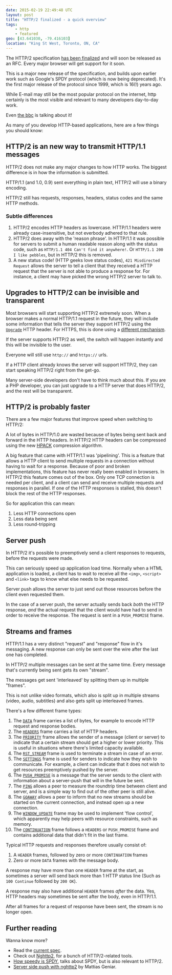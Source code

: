 ```yaml
---
date: 2015-02-19 22:49:48 UTC
layout: post
title: "HTTP/2 finalized - a quick overview"
tags:
    - http
    - featured
geo: [43.641030, -79.416103]
location: "King St West, Toronto, ON, CA"
---
```


The HTTP/2 specification [has been finalized][1] and will soon be released as
an RFC. Every major browser will get support for it soon.

This is a major new release of the specification, and builds upon earlier work
such as Google's SPDY protocol (which is now being deprecated). It's the first
major release of the protocol since 1999, which is 16(!) years ago.

While E-mail may still be the most popular protocol on the internet, http
certainly is the most visible and relevant to many developers day-to-day work.

Even [the bbc][19] is talking about it!

As many of you develop HTTP-based applications, here are a few things you
should know:


HTTP/2 is an new way to transmit HTTP/1.1 messages
--------------------------------------------------

HTTP/2 does not make any major changes to how HTTP works. The biggest
difference is in how the information is submitted.

HTTP/1.1 (and 1.0, 0.9) sent everything in plain text, HTTP/2 will use a
binary encoding.

HTTP/2 still has requests, responses, headers, status codes and the same
HTTP methods.

### Subtle differences

1. HTTP/2 encodes HTTP headers as lowercase. HTTP/1.1 headers were already
   case-insensitive, but not everbody adhered to that rule.
2. HTTP/2 does away with the 'reason phrase'. In HTTP/1.1 it was possible
   for servers to submit a human readable reason along with the status code,
   such as `HTTP/1.1 404 Can't find it anywhere!`. Or
   `HTTP/1.1 200 I like pebbles`, but in HTTP/2 this is removed.
3. A new status code! (HTTP geeks love status codes), `421 Misdirected Request`
   allows the server to tell a client that they received a HTTP request that
   the server is not able to produce a response for. For instance, a client
   may have picked the wrong HTTP/2 server to talk to.


Upgrades to HTTP/2 can be invisible and transparent
---------------------------------------------------

Most browsers will start supporting HTTP/2 extremely soon. When a browser
makes a normal HTTP/1.1 request in the future, they will include some
information that tells the server they support HTTP/2 using the [`Upgrade`][2]
HTTP header. For HTTPS, this is done using a [different mechanism][3].

If the server supports HTTP/2 as well, the switch will happen instantly
and this will be invisible to the user.

Everyone will still use `http://` and `https://` urls.

If a HTTP client already knows the server will support HTTP/2, they can
start speaking HTTP/2 right from the get-go.

Many server-side developers don't have to think much about this. If you are
a PHP developer, you can just upgrade to a HTTP server that does HTTP/2,
and the rest will be transparent.


HTTP/2 is probably faster
---------------------------

There are a few major features that improve speed when switching to HTTP/2:

A lot of bytes in HTTP/1.0 are wasted because of bytes being sent back and
forward in the HTTP headers. In HTTP/2 HTTP headers can be compressed
using the new [HPACK][4] compression algorithm.

A big feature that came with HTTP/1.1 was 'pipelining'. This is a feature
that allows a HTTP client to send multiple requests in a connection without
having to wait for a response. Because of poor and broken implementations, this
feature has never really been enabled in browsers. In HTTP/2 this feature
comes out of the box. Only one TCP connection is needed per client, and a
client can send and receive multiple requests and responses in parallel. If
one of the HTTP responses is stalled, this doesn't block the rest of the HTTP
responses.

So for application this can mean:

1. Less HTTP connections open
2. Less data being sent
3. Less round-tripping


Server push
-----------

In HTTP/2 it's possible to preemptively send a client responses to requests,
before the requests were made.

This can seriously speed up application load time. Normally when a HTML
application is loaded, a client has to wait to receive all the `<img>`,
`<script>` and `<link>` tags to know what else needs to be requested.

Server push allows the server to just send out those resources before the
client even requested them.

In the case of a server push, the server actually sends back _both_ the
HTTP response, _and_ the actual request that the client would have had to
send in order to receive the response. The request is sent in a
`PUSH_PROMISE` frame.


Streams and frames
------------------

HTTP/1.1 has a very distinct "request" and "response" flow in it's messaging.
A new response can only be sent over the wire after the last one has completed.

In HTTP/2 multiple messages can be sent at the same time. Every message
that's currently being sent gets its own "stream".

The messages get sent 'interleaved' by splitting them up in multiple "frames".

This is not unlike video formats, which also is split up in multiple streams
(video, audio, subtitles) and also gets split up interleaved frames.

There's a few different frame types:

1. The [`DATA`][5] frame carries a list of bytes, for example to encode HTTP
   request and response bodies.
2. The [`HEADERS`][6] frame carries a list of HTTP headers.
3. The [`PRIORITY`][7] frame allows the sender of a message (client or server)
   to indicate that a certain stream should get a higher or lower priority.
   This is useful in situations where there's limited capacity available.
4. The [`RST_STREAM`][8] frame is used to terminate a stream in case of an
   error.
5. The [`SETTINGS`][9] frame is used for senders to indicate how they wish
   to communicate. For example, a client can indicate that it does not wish to
   get resources preemptively pushed by the server.
6. The [`PUSH_PROMISE`][10] is a message that the server sends to the client
   with information about a server-push that will in the future be sent.
7. The [`PING`][11] allows a peer to measure the roundtrip time between client
   and server, and is a simple way to find out of the other peer is still
   alive.
8. The [`GOAWAY`][12] allows a peer to inform that no new streams should be
   started on the current connection, and instead open up a new connection.
9. The [`WINDOW_UPDATE`][13] frame may be used to implement 'flow control',
   which apparently may help peers with resource constraints, such as memory.
10. The [`CONTINUATION`][14] frame follows a `HEADERS` or `PUSH_PROMISE`
   frame and contains additional data that didn't fit in the last frame.

Typical HTTP requests and responses therefore usually consist of:

1. A `HEADER` frames, followed by zero or more `CONTINUATION` frames
2. Zero or more `DATA` frames with the message body.

A response may have more than one `HEADER` frame at the start, as sometimes a
server will send back more than 1 HTTP status line (Such as `100 Continue`
followed by `200 OK`).

A response may also have additional `HEADER` frames _after_ the data. Yes,
HTTP headers may sometimes be sent after the body, even in HTTP/1.1.

After all frames for a request of response have been sent, the stream is no
longer open.


Further reading
---------------

Wanna know more?

* Read the [current spec][15].
* Check out [Nghttp2][16], for a bunch of HTTP/2-related tools.
* [How speedy is SPDY][17], talks about SPDY, but is also relevant to HTTP/2.
* [Server side push with nghttp2][18] by Mattias Geniar.

[1]: https://www.mnot.net/blog/2015/02/18/http2
[2]: https://tools.ietf.org/html/draft-ietf-httpbis-http2-17#section-3.2 "Starting HTTP/2 for http URIs"
[3]: https://tools.ietf.org/html/draft-ietf-httpbis-http2-17#section-3.3 "Starting HTTP/2 for https URIs"
[4]: https://tools.ietf.org/html/draft-ietf-httpbis-header-compression "HPACK - Header Compression for HTTP/2"
[5]: https://tools.ietf.org/html/draft-ietf-httpbis-http2-17#section-6.1 "DATA"
[6]: https://tools.ietf.org/html/draft-ietf-httpbis-http2-17#section-6.2 "HEADERS"
[7]: https://tools.ietf.org/html/draft-ietf-httpbis-http2-17#section-6.3 "PRIORITY"
[8]: https://tools.ietf.org/html/draft-ietf-httpbis-http2-17#section-6.4 "RST_STREAM"
[9]: https://tools.ietf.org/html/draft-ietf-httpbis-http2-17#section-6.5 "SETTINGS"
[10]: https://tools.ietf.org/html/draft-ietf-httpbis-http2-17#section-6.6 "PUSH_PROMISE"
[11]: https://tools.ietf.org/html/draft-ietf-httpbis-http2-17#section-6.7 "PING"
[12]: https://tools.ietf.org/html/draft-ietf-httpbis-http2-17#section-6.8 "GOAWAY"
[13]: https://tools.ietf.org/html/draft-ietf-httpbis-http2-17#section-6.9 "WINDOW_UPDATE"
[14]: https://tools.ietf.org/html/draft-ietf-httpbis-http2-17#section-6.10 "CONTINUATION"
[15]: https://tools.ietf.org/html/draft-ietf-httpbis-http2-17 "HTTP/2"
[16]: https://nghttp2.org/ "Nghttp2"
[17]: https://www.usenix.org/sites/default/files/conference/protected-files/nsdi14_slides_wang.pdf "How speedy is SPDY"
[18]: http://ma.ttias.be/service-side-push-http2-nghttp2/
[19]: http://www.bbc.co.uk/news/technology-31520413
